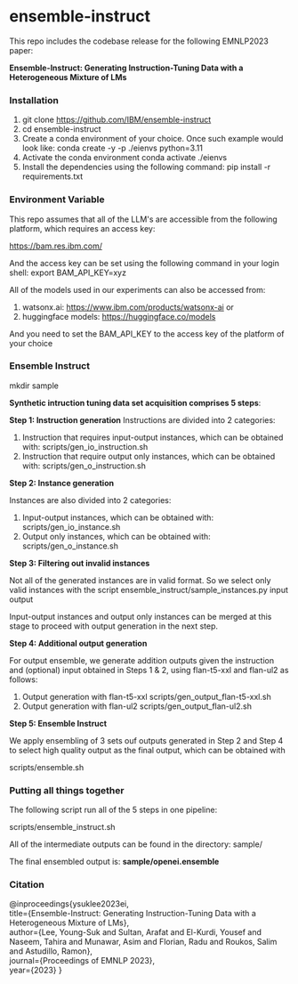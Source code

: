 # ensemble-instruct

This repo includes the codebase release for the following EMNLP2023 paper:

**Ensemble-Instruct: Generating Instruction-Tuning Data with a Heterogeneous Mixture of LMs**

### Installation

1. git clone https://github.com/IBM/ensemble-instruct 
2. cd ensemble-instruct 
3. Create a conda environment of your choice. Once such example would look like: 
   conda create -y -p ./eienvs python=3.11 
4. Activate the conda environment 
   conda activate ./eienvs 
5. Install the dependencies using the following command: 
   pip install -r requirements.txt

### Environment Variable

This repo assumes that all of the LLM's are accessible from the
following platform, which requires an access key:

https://bam.res.ibm.com/

And the access key can be set using the following command in your login shell:
export BAM_API_KEY=xyz

All of the models used in our experiments can also be accessed from:
1. watsonx.ai: https://www.ibm.com/products/watsonx-ai or
2. huggingface models: https://huggingface.co/models

And you need to set the BAM_API_KEY to the access key of the platform of your choice

### Ensemble Instruct

mkdir sample

**Synthetic intruction tuning data set acquisition comprises 5 steps**:

**Step 1: Instruction generation**
Instructions are divided into 2 categories:

1. Instruction that requires input-output instances, which can be obtained with:
   scripts/gen_io_instruction.sh
2. Instruction that require output only instances, which can be obtained with:
   scripts/gen_o_instruction.sh

**Step 2: Instance generation**

Instances are also divided into 2 categories:

1. Input-output instances, which can be obtained with:
   scripts/gen_io_instance.sh
2. Output only instances, which can be obtained with:
   scripts/gen_o_instance.sh

**Step 3: Filtering out invalid instances**

Not all of the generated instances are in valid format. So we select only valid instances
with the script ensemble_instruct/sample_instances.py input output

Input-output instances and output only instances can be merged at this stage to
proceed with output generation in the next step.

**Step 4: Additional output generation**

For output ensemble, we generate addition outputs given the instruction and (optional) input obtained in Steps 1 & 2, using flan-t5-xxl and flan-ul2 as follows:

1. Output generation with flan-t5-xxl
   scripts/gen_output_flan-t5-xxl.sh
2. Output generation with flan-ul2
   scripts/gen_output_flan-ul2.sh

**Step 5: Ensemble Instruct**

We apply ensembling of 3 sets ouf outputs generated in Step 2 and Step 4 to select high
quality output as the final output, which can be obtained with

scripts/ensemble.sh

### Putting all things together

The following script run all of the 5 steps in one pipeline:

scripts/ensemble_instruct.sh

All of the intermediate outputs can be found in the directory:
sample/

The final ensembled output is: **sample/openei.ensemble**

### Citation

@inproceedings{ysuklee2023ei, \
  title={Ensemble-Instruct: Generating Instruction-Tuning Data with a Heterogeneous Mixture of LMs},\
  author={Lee, Young-Suk and Sultan, Arafat and El-Kurdi, Yousef and Naseem, Tahira and Munawar, Asim and Florian, Radu and Roukos, Salim and Astudillo, Ramon}, \
  journal={Proceedings of EMNLP 2023}, \
  year={2023}
}
